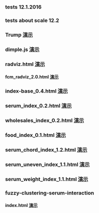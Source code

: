 ### tests 12.1.2016
### tests about scale 12.2
### Trump [演示](http://ipine.coding.me/Text/myTrump/Trump.html)
### dimple.js [演示](http://ipine.coding.me/Text/line_scatter/line_scatter.html)
### radviz.html [演示](http://ipine.coding.me/Text/text-12-18/test-12-18.html)

#### fcm_radviz_2.0.html [演示](http://ipine.coding.me/Text/fcm/fcm_radviz.html)

### index-base_0.4.html [演示](http://ipine.coding.me/Text/fuzzy-clustering/index-base.html)

### serum_index_0.2.html [演示](http://ipine.coding.me/Text/fuzzy-clustering-serum10-sort/index.html)

### wholesales_index_0.2.html [演示](http://ipine.coding.me/Text/fuzzy-clustering-wholesales-sort/index.html)

### food_index_0.1.html [演示](http://ipine.coding.me/Text/fuzzy-clustering-food-sort/index.html)

### serum_chord_index_1.2.html [演示](http://ipine.coding.me/Text/fuzzy-clustering-serum10-chord/index.html)

### serum_uneven_index_1.1.html [演示](http://ipine.coding.me/Text/fuzzy-clustering-serum-unevenArcs/index.html)

### serum_weight_index_1.1.html [演示](http://ipine.coding.me/Text/fuzzy-clustering-serum10-weight/index.html)

### fuzzy-clustering-serum-interaction
#### index.html [演示](http://ipine.coding.me/Text/fuzzy-clustering-serum-interaction/index.html)